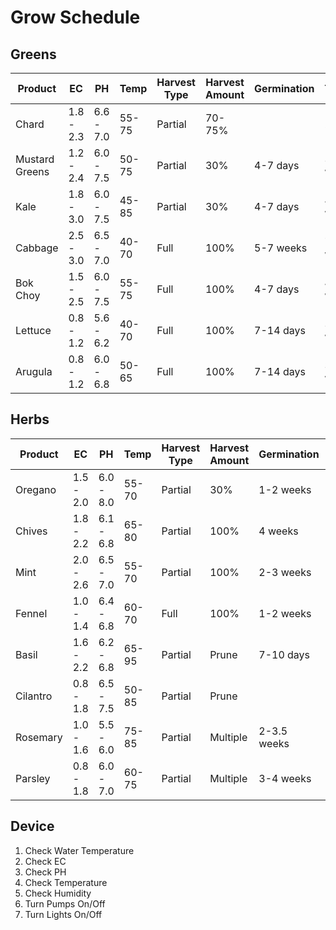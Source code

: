 # Grow Schedule

## Greens

| Product        | EC        | PH        | Temp  | Harvest Type | Harvest Amount | Germination | Transplant | Harvest     |
| -------------- | --------- | --------- | ----- | ------------ | -------------- | ----------- | ---------- | ----------- |
| Chard          | 1.8 - 2.3 | 6.6 - 7.0 | 55-75 | Partial      | 70-75%         |             | 2 weeks    | 4-5 weeks   |
| Mustard Greens | 1.2 - 2.4 | 6.0 - 7.5 | 50-75 | Partial      | 30%            | 4-7 days    | 3-4 weeks  | 4-6 weeks   |
| Kale           | 1.8 - 3.0 | 6.0 - 7.5 | 45-85 | Partial      | 30%            | 4-7 days    | 4-5 weeks  | 9-11 weeks  |
| Cabbage        | 2.5 - 3.0 | 6.5 - 7.0 | 40-70 | Full         | 100%           | 5-7 weeks   | 7-9 weeks  | 14-18 Weeks |
| Bok Choy       | 1.5 - 2.5 | 6.0 - 7.5 | 55-75 | Full         | 100%           | 4-7 days    | 4-5 weeks  | 8-11 weeks  |
| Lettuce        | 0.8 - 1.2 | 5.6 - 6.2 | 40-70 | Full         | 100%           | 7-14 days   | 3-4 weeks  | 5-6 weeks   |
| Arugula        | 0.8 - 1.2 | 6.0 - 6.8 | 50-65 | Full         | 100%           | 7-14 days   | 3-4 weeks  | 5-6 weeks   |

## Herbs

| Product  | EC        | PH        | Temp  | Harvest Type | Harvest Amount | Germination | Transplant  | Harvest       |
| -------- | --------- | --------- | ----- | ------------ | -------------- | ----------- | ----------- | ------------- |
| Oregano  | 1.5 - 2.0 | 6.0 - 8.0 | 55-70 | Partial      | 30%            | 1-2 weeks   | 7-8 weeks   | 15-18 weeks   |
| Chives   | 1.8 - 2.2 | 6.1 - 6.8 | 65-80 | Partial      | 100%           | 4 weeks     | 3-4 weeks   | 7 weeks       |
| Mint     | 2.0 - 2.6 | 6.5 - 7.0 | 55-70 | Partial      | 100%           | 2-3 weeks   | 5-6 weeks   | 8 weeks       |
| Fennel   | 1.0 - 1.4 | 6.4 - 6.8 | 60-70 | Full         | 100%           | 1-2 weeks   | 3-5 weeks   | 6-8 weeks     |
| Basil    | 1.6 - 2.2 | 6.2 - 6.8 | 65-95 | Partial      | Prune          | 7-10 days   | 3-5 weeks   | 8-10 weeks    |
| Cilantro | 0.8 - 1.8 | 6.5 - 7.5 | 50-85 | Partial      | Prune          |             |             | 8-10 weeks    |
| Rosemary | 1.0 - 1.6 | 5.5 - 6.0 | 75-85 | Partial      | Multiple       | 2-3.5 weeks | 5-7.5 weeks | 11-15.5 weeks |
| Parsley  | 0.8 - 1.8 | 6.0 - 7.0 | 60-75 | Partial      | Multiple       | 3-4 weeks   | 3-4 weeks   | 3-4 weeks     |

## Device

1. Check Water Temperature
2. Check EC
3. Check PH
4. Check Temperature
5. Check Humidity
6. Turn Pumps On/Off
7. Turn Lights On/Off
